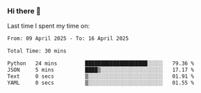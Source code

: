 ### Hi there 👋

<!--
**Grav1tum/Grav1tum** is a ✨ _special_ ✨ repository because its `README.md` (this file) appears on your GitHub profile.

Here are some ideas to get you started:

- 🔭 I’m currently working on ...
- 🌱 I’m currently learning ...
- 👯 I’m looking to collaborate on ...
- 🤔 I’m looking for help with ...
- 💬 Ask me about ...
- 📫 How to reach me: ...
- 😄 Pronouns: ...
- ⚡ Fun fact: ...
-->
Last time I spent my time on:
<!--START_SECTION:waka-->

```txt
From: 09 April 2025 - To: 16 April 2025

Total Time: 30 mins

Python   24 mins         ████████████████████░░░░░   79.36 %
JSON     5 mins          ████▒░░░░░░░░░░░░░░░░░░░░   17.17 %
Text     0 secs          ▒░░░░░░░░░░░░░░░░░░░░░░░░   01.91 %
YAML     0 secs          ▒░░░░░░░░░░░░░░░░░░░░░░░░   01.55 %
```

<!--END_SECTION:waka-->
